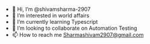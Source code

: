 - 👋 Hi, I’m @shivamsharma-2907
- 👀 I’m interested in world affairs
- 🌱 I’m currently learning Typescript
- 💞️ I’m looking to collaborate on Automation Testing
- 📫 How to reach me Sharmashivam2907@gmail.com

<!---
shivamsharma-2907/shivamsharma-2907 is a ✨ special ✨ repository because its `README.md` (this file) appears on your GitHub profile.
You can click the Preview link to take a look at your changes.
--->
